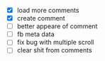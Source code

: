 - [x] load more comments
- [x] create comment
- [ ] better appeare of comment
- [ ] fb meta data
- [ ] fix bug with multiple scroll
- [ ] clear shit from comments